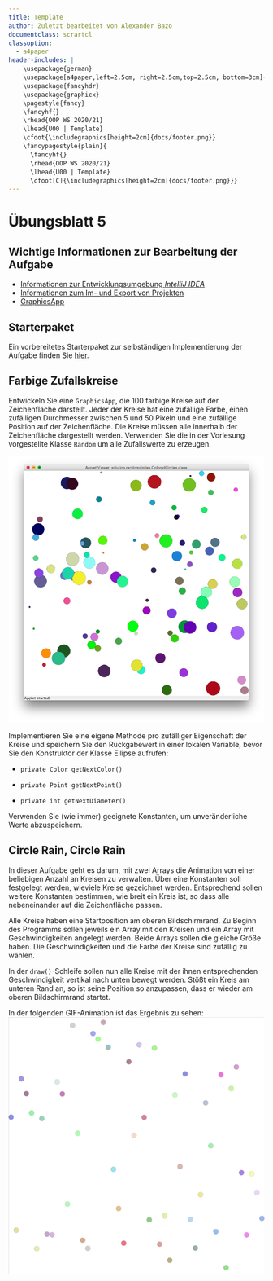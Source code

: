 ```yaml
---
title: Template
author: Zuletzt bearbeitet von Alexander Bazo
documentclass: scrartcl
classoption:
  - a4paper
header-includes: |
    \usepackage{german} 
    \usepackage[a4paper,left=2.5cm, right=2.5cm,top=2.5cm, bottom=3cm]{geometry}
    \usepackage{fancyhdr}
    \usepackage{graphicx}
    \pagestyle{fancy}
    \fancyhf{}
    \rhead{OOP WS 2020/21}
    \lhead{U00 | Template}
    \cfoot{\includegraphics[height=2cm]{docs/footer.png}}
    \fancypagestyle{plain}{
      \fancyhf{}
      \rhead{OOP WS 2020/21}
      \lhead{U00 | Template}
      \cfoot[C]{\includegraphics[height=2cm]{docs/footer.png}}}
---
```



# Übungsblatt 5

## Wichtige Informationen zur Bearbeitung der Aufgabe 

 - [Informationen zur Entwicklungsumgebung *IntelliJ IDEA*](https://elearning.uni-regensburg.de/mod/book/view.php?id=1480675)
 - [Informationen zum Im- und Export von Projekten](https://elearning.uni-regensburg.de/mod/book/view.php?id=1480675&chapterid=51551)
 - [GraphicsApp](https://elearning.uni-regensburg.de/mod/url/view.php?id=1482162)

## Starterpaket

Ein vorbereitetes Starterpaket zur selbständigen Implementierung der Aufgabe finden Sie [hier](https://github.com/OOP-Regensburg/U05-GraphicsApp/archive/Starterpaket.zip).

## **Farbige Zufallskreise**

Entwickeln Sie eine `GraphicsApp`, die 100 farbige Kreise auf der
Zeichenfläche darstellt. Jeder der Kreise hat eine zufällige Farbe,
einen zufälligen Durchmesser zwischen 5 und 50 Pixeln und eine zufällige
Position auf der Zeichenfläche. Die Kreise müssen alle innerhalb der
Zeichenfläche dargestellt werden. Verwenden Sie die in der Vorlesung
vorgestellte Klasse `Random` um alle Zufallswerte zu erzeugen.

![image](img/screenshot_randomCircles.png)

Implementieren Sie eine eigene Methode pro zufälliger Eigenschaft der
Kreise und speichern Sie den Rückgabewert in einer lokalen Variable,
bevor Sie den Konstruktor der Klasse Ellipse aufrufen:

-   `private Color getNextColor()`

-   `private Point getNextPoint()`

-   `private int getNextDiameter()`

Verwenden Sie (wie immer) geeignete Konstanten, um unveränderliche Werte abzuspeichern.

## **Circle Rain, Circle Rain**

In dieser Aufgabe geht es darum, mit zwei Arrays die Animation von einer beliebigen Anzahl an Kreisen zu verwalten. Über eine Konstanten soll festgelegt werden, wieviele Kreise gezeichnet werden. Entsprechend sollen weitere Konstanten bestimmen, wie breit ein Kreis ist, so dass alle nebeneinander auf die Zeichenfläche passen.

Alle Kreise haben eine Startposition am oberen Bildschirmrand. Zu Beginn des Programms sollen jeweils ein Array mit den Kreisen und ein Array mit Geschwindigkeiten angelegt werden. Beide Arrays sollen die gleiche Größe haben. Die Geschwindigkeiten und die Farbe der Kreise sind zufällig zu wählen.

In der `draw()`-Schleife sollen nun alle Kreise mit der ihnen entsprechenden Geschwindigkeit vertikal nach unten bewegt werden. Stößt ein Kreis am unteren Rand an, so ist seine Position so anzupassen, dass er wieder am oberen Bildschirmrand startet.

In der folgenden GIF-Animation ist das Ergebnis zu sehen:
![image](img/circlerain.gif)
